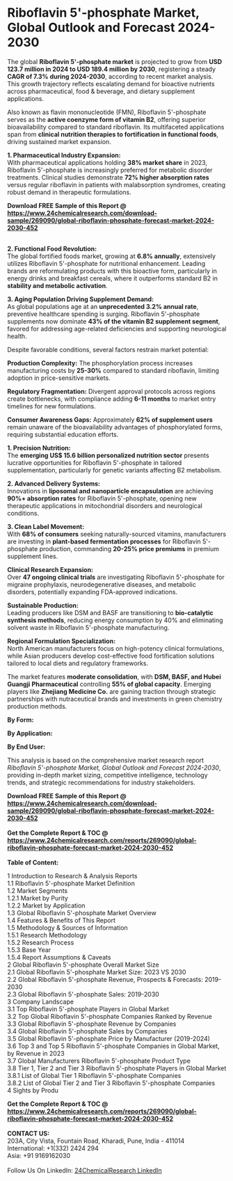 <h1>Riboflavin 5'-phosphate Market, Global Outlook and Forecast 2024-2030</h1><p>The global <strong>Riboflavin 5'-phosphate market</strong> is projected to grow from <strong>USD 123.7 million in 2024 to USD 189.4 million by 2030</strong>, registering a steady <strong>CAGR of 7.3% during 2024-2030</strong>, according to recent market analysis. This growth trajectory reflects escalating demand for bioactive nutrients across pharmaceutical, food &amp; beverage, and dietary supplement applications.</p><p>Also known as flavin mononucleotide (FMN), Riboflavin 5'-phosphate serves as the <strong>active coenzyme form of vitamin B2</strong>, offering superior bioavailability compared to standard riboflavin. Its multifaceted applications span from <strong>clinical nutrition therapies to fortification in functional foods</strong>, driving sustained market expansion.</p><p><strong>1. Pharmaceutical Industry Expansion:</strong><br>
With pharmaceutical applications holding <strong>38% market share</strong> in 2023, Riboflavin 5'-phosphate is increasingly preferred for metabolic disorder treatments. Clinical studies demonstrate <strong>72% higher absorption rates</strong> versus regular riboflavin in patients with malabsorption syndromes, creating robust demand in therapeutic formulations.</p><div><b>Download FREE Sample of this Report @ 
            <a href="https://www.24chemicalresearch.com/download-sample/269090/global-riboflavin-phosphate-forecast-market-2024-2030-452">
            https://www.24chemicalresearch.com/download-sample/269090/global-riboflavin-phosphate-forecast-market-2024-2030-452</a></b></div><br><p><strong>2. Functional Food Revolution:</strong><br>
The global fortified foods market, growing at <strong>6.8% annually</strong>, extensively utilizes Riboflavin 5'-phosphate for nutritional enhancement. Leading brands are reformulating products with this bioactive form, particularly in energy drinks and breakfast cereals, where it outperforms standard B2 in <strong>stability and metabolic activation</strong>.</p><p><strong>3. Aging Population Driving Supplement Demand:</strong><br>
As global populations age at an <strong>unprecedented 3.2% annual rate</strong>, preventive healthcare spending is surging. Riboflavin 5'-phosphate supplements now dominate <strong>43% of the vitamin B2 supplement segment</strong>, favored for addressing age-related deficiencies and supporting neurological health.</p><p>Despite favorable conditions, several factors restrain market potential:</p><p><strong>Production Complexity:</strong> The phosphorylation process increases manufacturing costs by <strong>25-30%</strong> compared to standard riboflavin, limiting adoption in price-sensitive markets.</p><p><strong>Regulatory Fragmentation:</strong> Divergent approval protocols across regions create bottlenecks, with compliance adding <strong>6-11 months</strong> to market entry timelines for new formulations.</p><p><strong>Consumer Awareness Gaps:</strong> Approximately <strong>62% of supplement users</strong> remain unaware of the bioavailability advantages of phosphorylated forms, requiring substantial education efforts.</p><p><strong>1. Precision Nutrition:</strong><br>
The <strong>emerging US$ 15.6 billion personalized nutrition sector</strong> presents lucrative opportunities for Riboflavin 5'-phosphate in tailored supplementation, particularly for genetic variants affecting B2 metabolism.</p><p><strong>2. Advanced Delivery Systems:</strong><br>
Innovations in <strong>liposomal and nanoparticle encapsulation</strong> are achieving <strong>90%+ absorption rates</strong> for Riboflavin 5'-phosphate, opening new therapeutic applications in mitochondrial disorders and neurological conditions.</p><p><strong>3. Clean Label Movement:</strong><br>
With <strong>68% of consumers</strong> seeking naturally-sourced vitamins, manufacturers are investing in <strong>plant-based fermentation processes</strong> for Riboflavin 5'-phosphate production, commanding <strong>20-25% price premiums</strong> in premium supplement lines.</p><p><strong>Clinical Research Expansion:</strong><br>
	Over <strong>47 ongoing clinical trials</strong> are investigating Riboflavin 5'-phosphate for migraine prophylaxis, neurodegenerative diseases, and metabolic disorders, potentially expanding FDA-approved indications.</p><p><strong>Sustainable Production:</strong><br>
	Leading producers like DSM and BASF are transitioning to <strong>bio-catalytic synthesis methods</strong>, reducing energy consumption by 40% and eliminating solvent waste in Riboflavin 5'-phosphate manufacturing.</p><p><strong>Regional Formulation Specialization:</strong><br>
	North American manufacturers focus on high-potency clinical formulations, while Asian producers develop cost-effective food fortification solutions tailored to local diets and regulatory frameworks.</p><p>The market features <strong>moderate consolidation</strong>, with <strong>DSM, BASF, and Hubei Guangji Pharmaceutical</strong> controlling <strong>55% of global capacity</strong>. Emerging players like <strong>Zhejiang Medicine Co.</strong> are gaining traction through strategic partnerships with nutraceutical brands and investments in green chemistry production methods.</p><p><strong>By Form:</strong></p><p><strong>By Application:</strong></p><p><strong>By End User:</strong></p><p>This analysis is based on the comprehensive market research report <em>Riboflavin 5'-phosphate Market, Global Outlook and Forecast 2024-2030</em>, providing in-depth market sizing, competitive intelligence, technology trends, and strategic recommendations for industry stakeholders.</p><div><b>Download FREE Sample of this Report @ 
            <a href="https://www.24chemicalresearch.com/download-sample/269090/global-riboflavin-phosphate-forecast-market-2024-2030-452">
            https://www.24chemicalresearch.com/download-sample/269090/global-riboflavin-phosphate-forecast-market-2024-2030-452</a></b></div><br><div><b>Get the Complete Report & TOC @ 
            <a href="https://www.24chemicalresearch.com/reports/269090/global-riboflavin-phosphate-forecast-market-2024-2030-452">
            https://www.24chemicalresearch.com/reports/269090/global-riboflavin-phosphate-forecast-market-2024-2030-452</a></b></div><br>
            <b>Table of Content:</b><p>1 Introduction to Research & Analysis Reports<br />
    1.1 Riboflavin 5'-phosphate Market Definition<br />
    1.2 Market Segments<br />
        1.2.1 Market by Purity<br />
        1.2.2 Market by Application<br />
    1.3 Global Riboflavin 5'-phosphate Market Overview<br />
    1.4 Features & Benefits of This Report<br />
    1.5 Methodology & Sources of Information<br />
        1.5.1 Research Methodology<br />
        1.5.2 Research Process<br />
        1.5.3 Base Year<br />
        1.5.4 Report Assumptions & Caveats<br />
2 Global Riboflavin 5'-phosphate Overall Market Size<br />
    2.1 Global Riboflavin 5'-phosphate Market Size: 2023 VS 2030<br />
    2.2 Global Riboflavin 5'-phosphate Revenue, Prospects & Forecasts: 2019-2030<br />
    2.3 Global Riboflavin 5'-phosphate Sales: 2019-2030<br />
3 Company Landscape<br />
    3.1 Top Riboflavin 5'-phosphate Players in Global Market<br />
    3.2 Top Global Riboflavin 5'-phosphate Companies Ranked by Revenue<br />
    3.3 Global Riboflavin 5'-phosphate Revenue by Companies<br />
    3.4 Global Riboflavin 5'-phosphate Sales by Companies<br />
    3.5 Global Riboflavin 5'-phosphate Price by Manufacturer (2019-2024)<br />
    3.6 Top 3 and Top 5 Riboflavin 5'-phosphate Companies in Global Market, by Revenue in 2023<br />
    3.7 Global Manufacturers Riboflavin 5'-phosphate Product Type<br />
    3.8 Tier 1, Tier 2 and Tier 3 Riboflavin 5'-phosphate Players in Global Market<br />
        3.8.1 List of Global Tier 1 Riboflavin 5'-phosphate Companies<br />
        3.8.2 List of Global Tier 2 and Tier 3 Riboflavin 5'-phosphate Companies<br />
4 Sights by Produ</p><div><b>Get the Complete Report & TOC @ 
            <a href="https://www.24chemicalresearch.com/reports/269090/global-riboflavin-phosphate-forecast-market-2024-2030-452">
            https://www.24chemicalresearch.com/reports/269090/global-riboflavin-phosphate-forecast-market-2024-2030-452</a></b></div><br><b>CONTACT US:</b><br>
            203A, City Vista, Fountain Road, Kharadi, Pune, India - 411014<br>
            International: +1(332) 2424 294<br>
            Asia: +91 9169162030 <br><br>
            Follow Us On LinkedIn: <a href="https://www.linkedin.com/company/24chemicalresearch/">24ChemicalResearch LinkedIn</a>